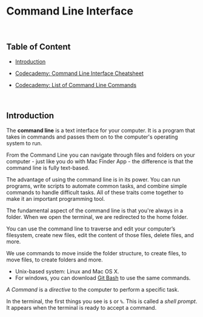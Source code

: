 # **Command Line Interface**

<br>

## **Table of Content**

- [Introduction]()

- [Codecademy: Command Line Interface Cheatsheet](https://www.codecademy.com/learn/learn-the-command-line/modules/learn-the-command-line-navigation/cheatsheet)
- [Codecademy: List of Command Line Commands](https://www.codecademy.com/article/command-line-commands)

<br>

## **Introduction**

The **command line** is a text interface for your computer. It is a program that takes in commands and passes them on to the computer's operating system to run.

From the Command Line you can navigate through files and folders on your computer - just like you do with Mac Finder App - the difference is that the command line is fully text-based.

The advantage of using the command line is in its power. You can run programs, write scripts to automate common tasks, and combine simple commands to handle difficult tasks. All of these traits come together to make it an important programming tool.

The fundamental aspect of the command line is that you're always in a folder. When we open the terminal, we are redirected to the home folder.

You can use the command line to traverse and edit your computer’s filesystem, create new files, edit the content of those files, delete files, and more.

We use commands to move inside the folder structure, to create files, to move files, to create folders and more.

- Unix-based system: Linux and Mac OS X.
- For windows, you can download [Git Bash](https://gitforwindows.org/) to use the same commands.

_A Command_ is a _directive_ to the computer to perform a specific task.

In the terminal, the first things you see is `$` or `%`. This is called a _shell prompt_. It appears when the terminal is ready to accept a command.
